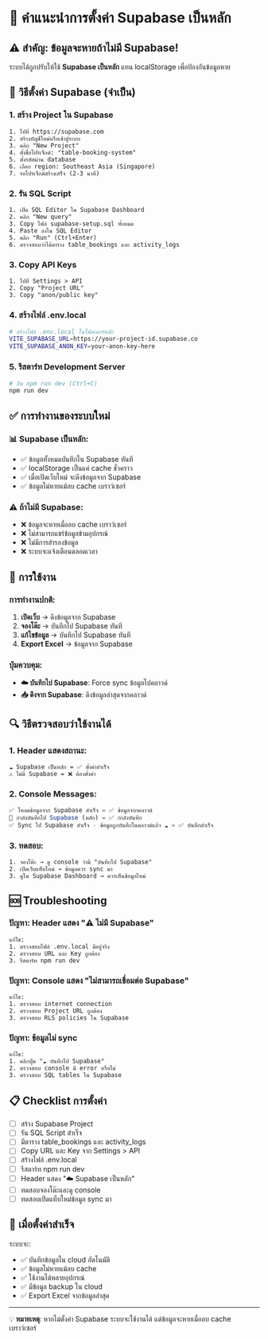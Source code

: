 # 🔗 คำแนะนำการตั้งค่า Supabase เป็นหลัก

## ⚠️ **สำคัญ: ข้อมูลจะหายถ้าไม่มี Supabase!**

ระบบได้ถูกปรับให้ใช้ **Supabase เป็นหลัก** แทน localStorage เพื่อป้องกันข้อมูลหาย

## 🚀 **วิธีตั้งค่า Supabase (จำเป็น)**

### 1. สร้าง Project ใน Supabase
```
1. ไปที่ https://supabase.com
2. สร้างบัญชีใหม่หรือเข้าสู่ระบบ
3. คลิก "New Project"
4. ตั้งชื่อโปรเจ็กต์: "table-booking-system"
5. ตั้งรหัสผ่าน database
6. เลือก region: Southeast Asia (Singapore)
7. รอโปรเจ็กต์สร้างเสร็จ (2-3 นาที)
```

### 2. รัน SQL Script
```
1. เปิด SQL Editor ใน Supabase Dashboard
2. คลิก "New query"
3. Copy ไฟล์ supabase-setup.sql ทั้งหมด
4. Paste ลงใน SQL Editor
5. คลิก "Run" (Ctrl+Enter)
6. ตรวจสอบว่าได้ตาราง table_bookings และ activity_logs
```

### 3. Copy API Keys
```
1. ไปที่ Settings > API
2. Copy "Project URL"
3. Copy "anon/public key"
```

### 4. สร้างไฟล์ .env.local
```bash
# สร้างไฟล์ .env.local ในโฟลเดอร์หลัก
VITE_SUPABASE_URL=https://your-project-id.supabase.co
VITE_SUPABASE_ANON_KEY=your-anon-key-here
```

### 5. รีสตาร์ท Development Server
```bash
# ปิด npm run dev (Ctrl+C)
npm run dev
```

## ✅ **การทำงานของระบบใหม่**

### 📊 **Supabase เป็นหลัก:**
- ✅ ข้อมูลทั้งหมดบันทึกใน Supabase ทันที
- ✅ localStorage เป็นแค่ cache ชั่วคราว
- ✅ เมื่อเปิดเว็บใหม่ จะดึงข้อมูลจาก Supabase
- ✅ ข้อมูลไม่หายแม้ลบ cache เบราว์เซอร์

### ⚠️ **ถ้าไม่มี Supabase:**
- ❌ ข้อมูลจะหายเมื่อลบ cache เบราว์เซอร์
- ❌ ไม่สามารถแชร์ข้อมูลข้ามอุปกรณ์
- ❌ ไม่มีการสำรองข้อมูล
- ❌ ระบบจะแจ้งเตือนตลอดเวลา

## 🎯 **การใช้งาน**

### การทำงานปกติ:
1. **เปิดเว็บ** → ดึงข้อมูลจาก Supabase
2. **จองโต๊ะ** → บันทึกไป Supabase ทันที
3. **แก้ไขข้อมูล** → บันทึกไป Supabase ทันที
4. **Export Excel** → ข้อมูลจาก Supabase

### ปุ่มควบคุม:
- **☁️ บันทึกไป Supabase**: Force sync ข้อมูลไปคลาวด์
- **📥 ดึงจาก Supabase**: ดึงข้อมูลล่าสุดจากคลาวด์

## 🔍 **วิธีตรวจสอบว่าใช้งานได้**

### 1. Header แสดงสถานะ:
```
☁️ Supabase เป็นหลัก = ✅ ตั้งค่าสำเร็จ
⚠️ ไม่มี Supabase = ❌ ต้องตั้งค่า
```

### 2. Console Messages:
```javascript
✅ โหลดข้อมูลจาก Supabase สำเร็จ = ✅ ข้อมูลจากคลาวด์
🔄 กำลังบันทึกไป Supabase (หลัก) = ✅ กำลังบันทึก
✅ Sync ไป Supabase สำเร็จ - ข้อมูลถูกบันทึกในคลาวด์แล้ว ☁️ = ✅ บันทึกสำเร็จ
```

### 3. ทดสอบ:
```
1. จองโต๊ะ → ดู console ว่ามี "บันทึกไป Supabase"
2. เปิดเว็บแท็บใหม่ → ข้อมูลควร sync มา
3. ดูใน Supabase Dashboard → ควรเห็นข้อมูลใหม่
```

## 🆘 **Troubleshooting**

### ปัญหา: Header แสดง "⚠️ ไม่มี Supabase"
```
แก้ไข:
1. ตรวจสอบไฟล์ .env.local มีอยู่จริง
2. ตรวจสอบ URL และ Key ถูกต้อง
3. รีสตาร์ท npm run dev
```

### ปัญหา: Console แสดง "ไม่สามารถเชื่อมต่อ Supabase"
```
แก้ไข:
1. ตรวจสอบ internet connection
2. ตรวจสอบ Project URL ถูกต้อง
3. ตรวจสอบ RLS policies ใน Supabase
```

### ปัญหา: ข้อมูลไม่ sync
```
แก้ไข:
1. คลิกปุ่ม "☁️ บันทึกไป Supabase" 
2. ตรวจสอบ console มี error หรือไม่
3. ตรวจสอบ SQL tables ใน Supabase
```

## 📋 **Checklist การตั้งค่า**

- [ ] สร้าง Supabase Project
- [ ] รัน SQL Script สำเร็จ
- [ ] มีตาราง table_bookings และ activity_logs
- [ ] Copy URL และ Key จาก Settings > API
- [ ] สร้างไฟล์ .env.local
- [ ] รีสตาร์ท npm run dev
- [ ] Header แสดง "☁️ Supabase เป็นหลัก"
- [ ] ทดสอบจองโต๊ะและดู console
- [ ] ทดสอบเปิดแท็บใหม่ข้อมูล sync มา

## 🎉 **เมื่อตั้งค่าสำเร็จ**

ระบบจะ:
- ✅ บันทึกข้อมูลใน cloud อัตโนมัติ
- ✅ ข้อมูลไม่หายแม้ลบ cache
- ✅ ใช้งานได้หลายอุปกรณ์
- ✅ มีข้อมูล backup ใน cloud
- ✅ Export Excel จากข้อมูลล่าสุด

---
💡 **หมายเหตุ**: หากไม่ตั้งค่า Supabase ระบบจะใช้งานได้ แต่ข้อมูลจะหายเมื่อลบ cache เบราว์เซอร์
